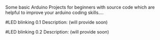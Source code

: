 Some basic Arduino Projects for beginners with source code which are helpful to improve  your arduino coding skills....

#LED blinking 0.1 Description: (will provide soon)

#LED blinking 0.2 Description: (will provide soon)

